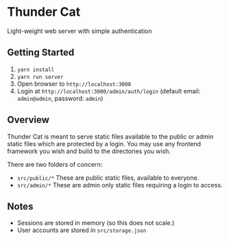 # Thunder Cat

Light-weight web server with simple authentication

## Getting Started

1. `yarn install`
2. `yarn run server`
3. Open browser to `http://localhost:3000`
4. Login at `http://localhost:3000/admin/auth/login` (default email: `admin@admin`, password: `admin`)

## Overview

Thunder Cat is meant to serve static files available to the public or
admin static files which are protected by a login. You may use any
frontend framework you wish and build to the directories you wish.

There are two folders of concern:

- `src/public/*` These are public static files, available to everyone.
- `src/admin/*` These are admin only static files requiring a login to access.

## Notes

- Sessions are stored in memory (so this does not scale.)
- User accounts are stored in `src/storage.json`
